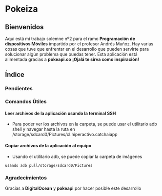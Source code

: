 # Pokeiza
## Bienvenidos
Aquí está mi trabajo solemne nº2 para el ramo **Programación de dispositivos Móviles** impartido por el profesor Andrés Muñoz. Hay varias cosas que tuve que enfrentar en el desarrollo que pueden servirte para solucionar algún problema que puedas tener. Esta aplicación está alimentada gracias a **pokeapi.co** **¡Ojalá te sirva como inspiración!** 

## Índice
### Pendientes
 
### Comandos Útiles

#### Leer archivos de la aplicación usando la terminal SSH
* Para poder ver los archivos en la carpeta, se puede usar el utilitario adb shell y navegar hasta la ruta en /storage/sdcard0/Pictures/cl.hiperactivo.catchaiapp

#### Copiar archivos de la aplicación al equipo
* Usando el utilitario adb, se puede copiar la carpeta de imágenes 

`usando adb pull/storage/sdcard0/Pictures
`
### Agradecimientos
Gracias a **DigitalOcean** y **pokeapi** por hacer posible este desarrollo